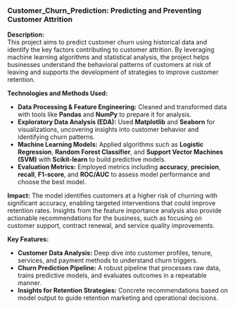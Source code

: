 ### Customer_Churn_Prediction: Predicting and Preventing Customer Attrition

**Description:**  
This project aims to predict customer churn using historical data and identify the key factors contributing to customer attrition. By leveraging machine learning algorithms and statistical analysis, the project helps businesses understand the behavioral patterns of customers at risk of leaving and supports the development of strategies to improve customer retention.

**Technologies and Methods Used:**
- **Data Processing & Feature Engineering:** Cleaned and transformed data with tools like **Pandas** and **NumPy** to prepare it for analysis.
- **Exploratory Data Analysis (EDA):** Used **Matplotlib** and **Seaborn** for visualizations, uncovering insights into customer behavior and identifying churn patterns.
- **Machine Learning Models:** Applied algorithms such as **Logistic Regression**, **Random Forest Classifier**, and **Support Vector Machines (SVM)** with **Scikit-learn** to build predictive models.
- **Evaluation Metrics:** Employed metrics including **accuracy**, **precision**, **recall**, **F1-score**, and **ROC/AUC** to assess model performance and choose the best model.

**Impact:**
The model identifies customers at a higher risk of churning with significant accuracy, enabling targeted interventions that could improve retention rates. Insights from the feature importance analysis also provide actionable recommendations for the business, such as focusing on customer support, contract renewal, and service quality improvements.

**Key Features:**
- **Customer Data Analysis:** Deep dive into customer profiles, tenure, services, and payment methods to understand churn triggers.
- **Churn Prediction Pipeline:** A robust pipeline that processes raw data, trains predictive models, and evaluates outcomes in a repeatable manner.
- **Insights for Retention Strategies:** Concrete recommendations based on model output to guide retention marketing and operational decisions.
